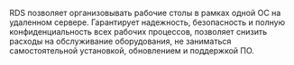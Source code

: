RDS позволяет организовывать рабочие столы в рамках одной ОС на удаленном сервере. Гарантирует надежность, безопасность и полную конфиденциальность всех рабочих процессов, позволяет снизить расходы на обслуживание оборудования, не заниматься самостоятельной установкой, обновлением и поддержкой ПО.